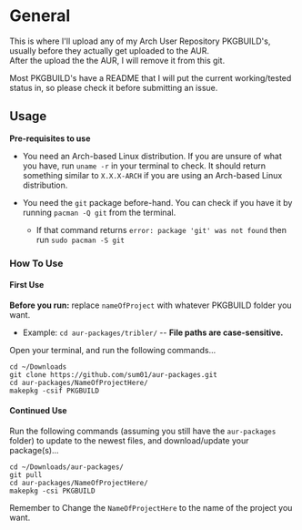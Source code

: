 # General   
This is where I'll upload any of my Arch User Repository PKGBUILD's, usually before they actually get uploaded to the AUR.  
After the upload the the AUR, I will remove it from this git.  

Most PKGBUILD's have a README that I will put the current working/tested status in, so please check it before submitting an issue.

## Usage  
**Pre-requisites to use**  
*   You need an Arch-based Linux distribution. If you are unsure of what you have, run `uname -r` in your terminal to check. It should return something similar to `X.X.X-ARCH` if you are using an Arch-based Linux distribution.

*   You need the `git` package before-hand. You can check if you have it by running `pacman -Q git` from the terminal.
    *   If that command returns `error: package 'git' was not found` then run `sudo pacman -S git`  

### How To Use

#### First Use
**Before you run:** replace `nameOfProject` with whatever PKGBUILD folder you want.   
*   Example: `cd aur-packages/tribler/`  -- **File paths are case-sensitive.**  

Open your terminal, and run the following commands...
```
cd ~/Downloads
git clone https://github.com/sum01/aur-packages.git
cd aur-packages/NameOfProjectHere/
makepkg -csif PKGBUILD
```

#### Continued Use
Run the following commands (assuming you still have the `aur-packages` folder) to update to the newest files, and download/update your package(s)...
```
cd ~/Downloads/aur-packages/
git pull
cd aur-packages/NameOfProjectHere/
makepkg -csi PKGBUILD
```
Remember to Change the `NameOfProjectHere` to the name of the project you want.

